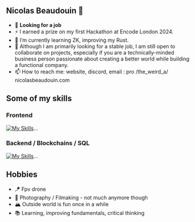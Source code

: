 ## Nicolas Beaudouin 👋

<!--
**Nynko/Nynko** is a ✨ _special_ ✨ repository because its `README.md` (this file) appears on your GitHub profile.

Here are some ideas to get you started:

- 🔭 I’m currently working on ...
- 🌱 I’m currently learning ...
- 👯 I’m looking to collaborate on ...
- 🤔 I’m looking for help with ...
- 💬 Ask me about ...
- 📫 How to reach me: ...
- 😄 Pronouns: ...
- ⚡ Fun fact: ...
-->

- 🔭 **Looking for a job**
- ⚡ I earned a prize on my first Hackathon at Encode London 2024.
- 🌱 I’m currently learning ZK, improving my Rust.
- 👯 Although I am primarily looking for a stable job, I am still open to collaborate on projects, especially if you are a technically-minded business person passionate about creating a better world while building a functional company.
- 📫 How to reach me: website, discord, email : pro /the_weird_a/ nicolasbeaudouin.com

## Some of my skills 

### Frontend
[![My Skills](https://skillicons.dev/icons?i=ts,html,css,react,astro)](https://skillicons.dev)...

### Backend / Blockchains / SQL
[![My Skills](https://skillicons.dev/icons?i=rust,haskell,py,c,solidity,postgres)](https://skillicons.dev)...

## Hobbies 
- 🪁 Fpv drone
- 📸 Photography / Filmaking - not much anymore though
- 🏔️ Outside world is fun once in a while
- 📚 Learning, improving fundamentals, critical thinking
